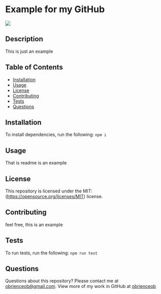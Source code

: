 # Example for my GitHub
![](https://img.shields.io/badge/License-MIT-yellow.svg)
## Description
This is just an example

## Table of Contents
* [Installation](#installation)
* [Usage](#usage)
* [License](#license)
* [Contributing](#contributing)
* [Tests](#tests)
* [Questions](#questions)

## Installation
To install dependencies, run the following:
`
npm i
`

## Usage
That is readme is an example

## License
This repository is licensed under the MIT: (https://opensource.org/licenses/MIT) license.

## Contributing
feel free, this is an example

## Tests
To run tests, run the following:
`
npm run test
`

## Questions
Questions about this repository? Please contact me at [obrienceob@gmail.com](mailto:obrienceob@gmail.com). View more of my work in GitHub at [obrienceob](https://github.com/obrienceob) 
